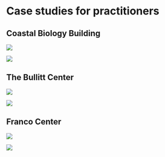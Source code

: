 # Case studies for practitioners

## Coastal Biology Building

![](<../.gitbook/assets/0 (29).png>)



![](<../.gitbook/assets/1 (15).png>)



## The Bullitt Center

![](<../.gitbook/assets/2 (14).png>)



![](<../.gitbook/assets/3 (13).png>)



## Franco Center

![](<../.gitbook/assets/4 (12).png>)



![](<../.gitbook/assets/5 (10).png>)

